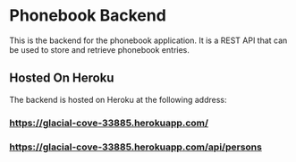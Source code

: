 # Phonebook Backend

This is the backend for the phonebook application. It is a REST API that can be used to store and retrieve phonebook entries.

## Hosted On Heroku

The backend is hosted on Heroku at the following address:

### https://glacial-cove-33885.herokuapp.com/

### https://glacial-cove-33885.herokuapp.com/api/persons
